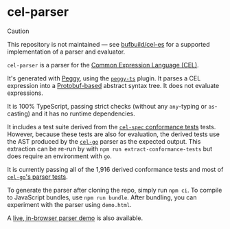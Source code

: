 # cel-parser

> [!CAUTION]
> This repository is not maintained — see [bufbuild/cel-es](https://github.com/bufbuild/cel-es) for a supported implementation of a parser and evaluator.

`cel-parser` is a parser for the [Common Expression Language (CEL)][cel].

It's generated with [Peggy], using the [`peggy-ts`][peggy-ts] plugin. It parses a CEL expression
into a [Protobuf-based][protobuf] abstract syntax tree. It does not evaluate expressions.

It is 100% TypeScript, passing strict checks (without any `any`-typing or `as`-casting) and it
has no runtime dependencies.

It includes a test suite derived from the [`cel-spec` conformance tests][conformance] tests.
However, because these tests are also for evaluation, the derived tests use the AST produced by the
[`cel-go`][cel-go] parser as the expected output. This extraction can be re-run by with
`npm run extract-conformance-tests` but does require an environment with `go`.

It is currently passing all of the 1,916 derived conformance tests and most of [`cel-go`'s parser
tests][cel-go-parser-tests].

To generate the parser after cloning the repo, simply run `npm ci`. To compile to JavaScript
bundles, use `npm run bundle`. After bundling, you can experiment with the parser using `demo.html`.

A [live, in-browser parser demo][live-demo] is also available.

[cel]: https://cel.dev
[peggy]: https://peggyjs.org
[peggy-ts]: https://github.com/hudlow/peggy-ts
[protobuf]: https://github.com/bufbuild/protobuf-es
[conformance]: https://github.com/google/cel-spec/tree/master/tests/simple/testdata
[cel-go]: https://github.com/google/cel-go
[cel-go-parser-tests]: https://github.com/google/cel-go/blob/master/parser/parser_test.go
[live-demo]: https://hudlow.github.io/cel-parser/

